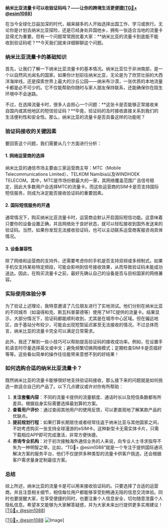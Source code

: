 **纳米比亚流量卡可以收验证码吗？——让你的跨境生活更便捷[[TG💪+ @esim1088](https://t.me/s/esim1088)]**

在当今全球化日益加深的时代，越来越多的人开始选择出国工作、学习或旅行。无论你是计划去纳米比亚探险，还是已经身处异国他乡，拥有一张适合当地的流量卡显得尤为重要。但有一个问题常常困扰着大家：**纳米比亚的流量卡到底能不能收到验证码呢？**今天我们就来详细聊聊这个问题。

### 纳米比亚流量卡的基础知识

首先，让我们了解一下纳米比亚流量卡的基本情况。纳米比亚位于非洲南部，是一个以自然风光闻名的国家。如果你计划前往纳米比亚，无论是为了欣赏壮丽的大西洋海岸线，还是探索世界上最大的沙丘公园——纳米布沙漠，一张优质的本地流量卡都是必不可少的。它不仅能帮助你随时与家人朋友保持联系，还能确保你在陌生环境中不会迷路。

不过，在选择流量卡时，很多人会担心一个问题：**这张卡是否能够正常接收来自国内或其他地区的短信验证码？**毕竟，验证码的及时接收直接关系到我们的生活便利性和安全性。那么，纳米比亚的流量卡是否具备这样的功能呢？

### 验证码接收的关键因素

要回答这个问题，我们需要从几个方面进行分析：

#### 1. 网络运营商的选择
纳米比亚的通信市场主要由三家运营商主导：MTC（Mobile Telecommunications Limited）、TELKOM Namibia以及WINDHOEK TELECOM。其中，MTC是市场份额最大的一家，其网络覆盖范围广且信号稳定，因此大多数用户会选择MTC的流量卡。而这些运营商的SIM卡是否支持国际短信服务，则成为决定能否接收验证码的重要因素。

#### 2. 国际短信服务的开通
通常情况下，购买纳米比亚流量卡时，运营商会默认开启国际短信功能。这意味着只要你的设备设置正确，并且网络处于良好状态，就可以轻松接收到国外发送来的验证码。当然，如果你发现无法接收验证码，也可以主动联系运营商客服咨询具体情况。

#### 3. 设备兼容性
除了网络和运营商的支持外，还需要考虑你的手机是否支持双频或多频制式。如果手机仅支持某些特定频段，可能会影响到信号接收效果，从而导致验证码未能成功送达。因此，在购买流量卡之前，最好先确认自己的设备是否与目标国家的网络兼容。

### 实际使用体验分享

为了验证上述理论，我特意邀请了几位朋友进行了实地测试。他们分别在纳米比亚的不同城市（如温得和克、斯瓦科普蒙德等）使用了MTC提供的流量卡。结果显示，大部分情况下，验证码都能顺利收到，尤其是在城市中心区域。但在偏远地区，由于基站分布较少，可能会出现短暂延迟甚至无法接收的情况。不过总体而言，纳米比亚的流量卡完全可以满足日常需求。

此外，我还了解到一些小技巧可以帮助提高验证码的接收成功率。例如，在设置手机语言时尽量选择英文或中文；避免频繁切换网络模式；定期检查SIM卡是否插好等等。这些看似简单的操作往往能带来意想不到的好结果！

### 如何选购合适的纳米比亚流量卡？

既然纳米比亚的流量卡能够很好地支持验证码接收，那么接下来的问题就是如何挑选一款适合自己的产品了。以下几点建议或许对你有所帮助：

1. **关注套餐内容**：不同的流量卡提供的流量额度、通话时长以及短信条数都有所差异。根据自身实际需要选择最划算的方案。
2. **查看用户评价**：通过查阅其他用户的使用反馈，可以更直观地了解某款产品的优缺点。
3. **提前规划行程**：如果打算长期居住或者经常往返于纳米比亚与其他国家之间，不妨考虑购买一张支持全球漫游的eSIM卡。这种新型卡无需实体卡片，只需下载相应APP即可完成激活，非常方便快捷。
4. **咨询专业机构**：对于初次接触海外通信业务的人来说，向专业人士寻求指导不失为一种明智之举。比如，“TG💪+ @esim1088”就是一个专注于提供国际通讯解决方案的服务平台，他们不仅提供多种类型的流量卡供客户挑选，还会根据客户需求量身定制最佳方案。

### 总结

综上所述，纳米比亚的流量卡是可以用来接收验证码的。只要选择了合适的运营商，并且注意相关细节，相信每位用户都能够享受到畅通无阻的信息交流体验。同时也要提醒大家，在享受便捷的同时，也要注重个人信息安全，切勿随意泄露个人隐私信息。希望本文能够为大家解答疑惑，并为大家未来出行提供更多实用建议！[[TG💪+ @esim1088](https://t.me/s/esim1088)]

[[TG💪+ @esim1088](https://t.me/s/esim1088) ![Image](https://i.postimg.cc/4NQfJmqS/Snipaste-2025-05-13-00-14-12.png)]